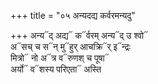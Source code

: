 +++
title = "०५ अन्यदद्य कर्वरमन्यदु"

+++
अन्य᳓द् अद्य᳓ क᳓र्वरम् अन्य᳓द् उ श्वो᳓  
अ᳓सच् च स᳓न् मु᳓हुर् आचक्रि᳓र् इ᳓न्द्रः  
मित्रो᳓ नो अ᳓त्र व᳓रुणश् च पूषा᳓  
अर्यो᳓ व᳓शस्य परिएता᳓ अस्ति